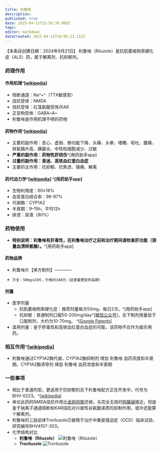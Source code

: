 ```yaml
---
title: 利鲁唑
description: 
published: true
date: 2025-04-11T15:58:39.009Z
tags: 
editor: markdown
dateCreated: 2025-04-12T10:05:12.112Z
---
```


【本条目创建日期：2024年9月21日】
利鲁唑（Riluzole）是抗肌萎缩侧索硬化症（ALS）药，属于解离剂、抗抑郁剂。
### 药理作用
#### 作用机理^[[wikipedia](https://en.wikipedia.org/wiki/Riluzole)]
- 阻断通道：Na^+^（TTX敏感型）
- 拮抗受体：NMDA
- 拮抗受体：红藻氨酸受体/KAR
- 正变构受体：GABA~A~
- 利鲁唑是作用机理不明的药物
#### 药物作用^[[wikipedia](https://en.wikipedia.org/wiki/Riluzole)]
- 主要的副作用：恶心、虚弱、肺功能下降、头痛、头晕、嗜睡、呕吐、腹痛、转氨酶升高、胰腺炎、中性粒细胞减少、过敏
- **严重的副作用：药物性肝损伤**^[用药助手app]
- **过量的副作用：昏迷、高铁血红蛋白血症**
- 主要的主作用：抗抑郁、抗焦虑、镇痛、解离
#### 药代动力学^[[wikipedia](https://en.wikipedia.org/wiki/Riluzole)] ^[用药助手app]
- 生物利用度：60±18%
- 血浆蛋白结合率：96-97%
- 代谢酶：CYP1A2
- 半衰期：9–15h，平均12h
- 排泄：尿液（90%）
### 药物使用
- **特别说明：利鲁唑有肝毒性，在利鲁唑治疗之前和治疗期间请检查肝功能（测量血清转氨酶）。**^[用药助手app]
#### 药物品牌
- 利鲁唑片【单方制剂】————
-     万全：50mg×24片，价格约340元（这是最便宜的品牌）
#### 剂量
- 医学剂量
  - 抗肌萎缩侧索硬化症：推荐剂量每次50mg，每日2次。^[用药助手app]
  - 抗抑郁：普通制剂口服50-200mg/day^[[微信公众号](https://mp.weixin.qq.com/s/MWgKvNs_PSCwvyFv1IZq4Q)]，舌下制剂用量低于口服制剂，大约为10-70mg。 ^[[Google Patents](https://patents.google.com/patent/CN107249567A/zh)]
- 滥用剂量：鉴于肝毒性和高铁血红蛋白血症的可能，该药物不应作为娱乐用药。
### 相互作用^[[wikipedia](https://en.wikipedia.org/wiki/Riluzole)]
- 利鲁唑通过CYP1A2酶代谢，CYP1A2酶抑制剂 增加 利鲁唑 血药浓度和半衰期，CYP1A2酶诱导剂 降低 利鲁唑 血药浓度和半衰期
### 一些事项
- 相比于普通剂型，更适用于抗抑郁的舌下利鲁唑配方正在开发中，代号为BHV-0223。^[[wikipedia](https://en.wikipedia.org/wiki/Riluzole)]
- 单论此药的NMDA拮抗作用比[金刚烷胺](/drug/ATD)还弱，与完全无效的[钩藤碱](/report/RP126)接近，但是鉴于钠离子通道阻断和KAR拮抗对兴奋性谷氨酸递质的抑制作用，或许还能算个解离剂。
- 利鲁唑的三肽前体Troriluzole已被用于治疗中重度强迫症（OCD）临床试验，研究编号BHV4157-303。
- 化学结构对比
  - **利鲁唑（Riluzole）** ![利鲁唑（Riluzole）](/imgs/利鲁唑结构.png)
  - **Troriluzole** ![Troriluzole](/imgs/troriluzole.png)


